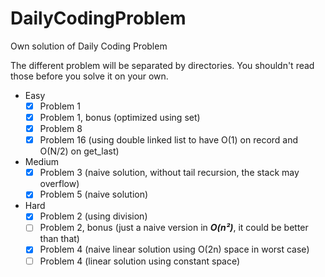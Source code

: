 # DailyCodingProblem
Own solution of Daily Coding Problem

The different problem will be separated by directories.
You shouldn't read those before you solve it on your own.

* Easy
    - [x] Problem 1
    - [x] Problem 1, bonus (optimized using set)
	- [x] Problem 8
	- [x] Problem 16 (using double linked list to have O(1) on record and O(N/2) on get_last)
* Medium
    - [x] Problem 3 (naive solution, without tail recursion, the stack may overflow)
	- [x] Problem 5 (naive solution)
* Hard
    - [x] Problem 2 (using division)
    - [ ] Problem 2, bonus (just a naive version in ***O(n²)***, it could be better than that)
    - [x] Problem 4 (naive linear solution using O(2n) space in worst case)
    - [ ] Problem 4 (linear solution using constant space)